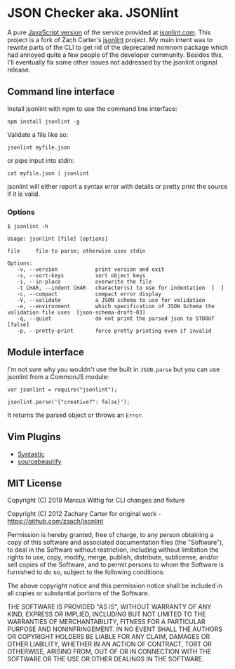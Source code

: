 JSON Checker aka. JSONlint
================

A pure [JavaScript version](http://zaach.github.com/jsonlint/) of the service provided at [jsonlint.com](http://jsonlint.com).
This project is a fork of Zach Carter's [jsonlint](https://github.com/zaach/jsonlint) project. My main intent was to rewrite parts
of the CLI to get rid of the deprecated nomnom package which had annoyed quite a few people of the developer community. 
Besides this, I'll eventually fix some other issues not addressed by the jsonlint original release.

## Command line interface
Install jsonlint with npm to use the command line interface:

    npm install jsonlint -g

Validate a file like so:

    jsonlint myfile.json

or pipe input into stdin:

    cat myfile.json | jsonlint

jsonlint will either report a syntax error with details or pretty print the source if it is valid.

### Options

    $ jsonlint -h

    Usage: jsonlint [file] [options]

    file     file to parse; otherwise uses stdin

    Options:
       -v, --version            print version and exit
       -s, --sort-keys          sort object keys
       -i, --in-place           overwrite the file
       -t CHAR, --indent CHAR   character(s) to use for indentation  [  ]
       -c, --compact            compact error display
       -V, --validate           a JSON schema to use for validation
       -e, --environment        which specification of JSON Schema the validation file uses  [json-schema-draft-03]
       -q, --quiet              do not print the parsed json to STDOUT  [false]
       -p, --pretty-print       force pretty printing even if invalid


## Module interface

I'm not sure why you wouldn't use the built in `JSON.parse` but you can use jsonlint from a CommonJS module:

    var jsonlint = require("jsonlint");

    jsonlint.parse('{"creative?": false}');

It returns the parsed object or throws an `Error`.

## Vim Plugins

* [Syntastic](http://www.vim.org/scripts/script.php?script_id=2736)
* [sourcebeautify](http://www.vim.org/scripts/script.php?script_id=4079) 

## MIT License

Copyright (C) 2019 Marcus Wittig for CLI changes and fixture

Copyright (C) 2012 Zachary Carter for original work - https://github.com/zaach/jsonlint

Permission is hereby granted, free of charge, to any person obtaining a copy of this software and associated documentation files (the "Software"), to deal in the Software without restriction, including without limitation the rights to use, copy, modify, merge, publish, distribute, sublicense, and/or sell copies of the Software, and to permit persons to whom the Software is furnished to do so, subject to the following conditions:

The above copyright notice and this permission notice shall be included in all copies or substantial portions of the Software.

THE SOFTWARE IS PROVIDED "AS IS", WITHOUT WARRANTY OF ANY KIND, EXPRESS OR IMPLIED, INCLUDING BUT NOT LIMITED TO THE WARRANTIES OF MERCHANTABILITY, FITNESS FOR A PARTICULAR PURPOSE AND NONINFRINGEMENT. IN NO EVENT SHALL THE AUTHORS OR COPYRIGHT HOLDERS BE LIABLE FOR ANY CLAIM, DAMAGES OR OTHER LIABILITY, WHETHER IN AN ACTION OF CONTRACT, TORT OR OTHERWISE, ARISING FROM, OUT OF OR IN CONNECTION WITH THE SOFTWARE OR THE USE OR OTHER DEALINGS IN THE SOFTWARE.
